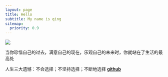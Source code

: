 ```yaml
---
layout: page
title: Hello
subtitle: My name is qing
sitemap:
  priority: 0.9
---
```


<img src="{{ '/assets/img/pudhina.jpg' | prepend: site.baseurl }}" id="about-img">

<div id="describe-text">
	<p>当你珍惜自己的过去，满意自己的现在，乐观自己的未来时，你就站在了生活的最高处</p>
	<p>人生三大遗憾：不会选择；不坚持选择；不断地选择 <strong> <a href="https://github.com/knhash/Pudhina"> github</a> </strong></p>
</div>